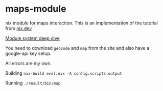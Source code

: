 # maps-module
nix module for maps interaction. This is an implementation of the tutorial from [nix.dev](https://nix.dev/)


[Module system deep dive](https://nix.dev/tutorials/module-system/module-system.html)


You need to download ``geocode`` and ``map`` from the site and also have a google-api key setup.

All errors are my own.

Building
``nix-build eval.nix -A config.scripts.output``

Running
``./result/bin/map``
